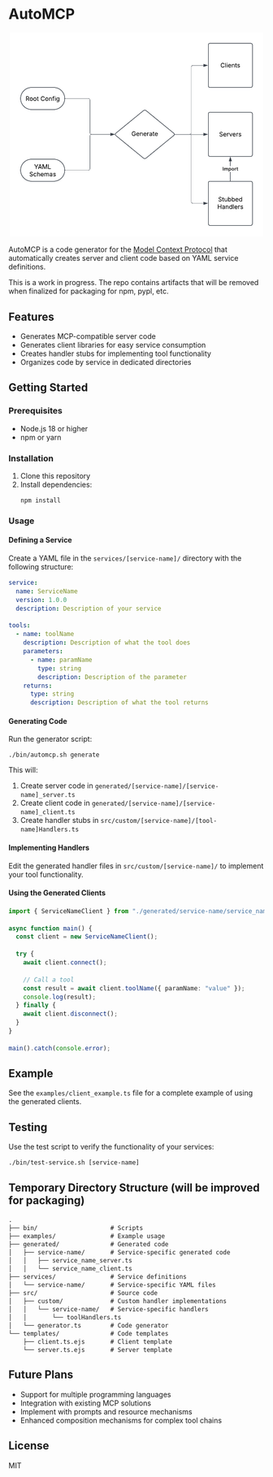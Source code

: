 # AutoMCP

<p align="center">
  <img src="AutoMCP.png" alt="AutoMCP Logo" width="500"/>
</p>

AutoMCP is a code generator for the [Model Context Protocol](https://github.com/modelcontextprotocol) that automatically creates server and client code based on YAML service definitions.

This is a work in progress. The repo contains artifacts that will be removed when finalized for packaging for npm, pypl, etc.



## Features

- Generates MCP-compatible server code
- Generates client libraries for easy service consumption
- Creates handler stubs for implementing tool functionality
- Organizes code by service in dedicated directories

## Getting Started

### Prerequisites

- Node.js 18 or higher
- npm or yarn

### Installation

1. Clone this repository
2. Install dependencies:
   ```
   npm install
   ```

### Usage

#### Defining a Service

Create a YAML file in the `services/[service-name]/` directory with the following structure:

```yaml
service:
  name: ServiceName
  version: 1.0.0
  description: Description of your service

tools:
  - name: toolName
    description: Description of what the tool does
    parameters:
      - name: paramName
        type: string
        description: Description of the parameter
    returns:
      type: string
      description: Description of what the tool returns
```

#### Generating Code

Run the generator script:

```
./bin/automcp.sh generate
```

This will:

1. Create server code in `generated/[service-name]/[service-name]_server.ts`
2. Create client code in `generated/[service-name]/[service-name]_client.ts`
3. Create handler stubs in `src/custom/[service-name]/[tool-name]Handlers.ts`

#### Implementing Handlers

Edit the generated handler files in `src/custom/[service-name]/` to implement your tool functionality.

#### Using the Generated Clients

```typescript
import { ServiceNameClient } from "./generated/service-name/service_name_client.js";

async function main() {
  const client = new ServiceNameClient();

  try {
    await client.connect();

    // Call a tool
    const result = await client.toolName({ paramName: "value" });
    console.log(result);
  } finally {
    await client.disconnect();
  }
}

main().catch(console.error);
```

## Example

See the `examples/client_example.ts` file for a complete example of using the generated clients.

## Testing

Use the test script to verify the functionality of your services:

```
./bin/test-service.sh [service-name]
```

## Temporary Directory Structure (will be improved for packaging)

```
.
├── bin/                    # Scripts
├── examples/               # Example usage
├── generated/              # Generated code
│   ├── service-name/       # Service-specific generated code
│   │   ├── service_name_server.ts
│   │   └── service_name_client.ts
├── services/               # Service definitions
│   └── service-name/       # Service-specific YAML files
├── src/                    # Source code
│   ├── custom/             # Custom handler implementations
│   │   └── service-name/   # Service-specific handlers
│   │       └── toolHandlers.ts
│   └── generator.ts        # Code generator
└── templates/              # Code templates
    ├── client.ts.ejs       # Client template
    └── server.ts.ejs       # Server template
```

## Future Plans

- Support for multiple programming languages
- Integration with existing MCP solutions
- Implement with prompts and resource mechanisms
- Enhanced composition mechanisms for complex tool chains

## License

MIT
